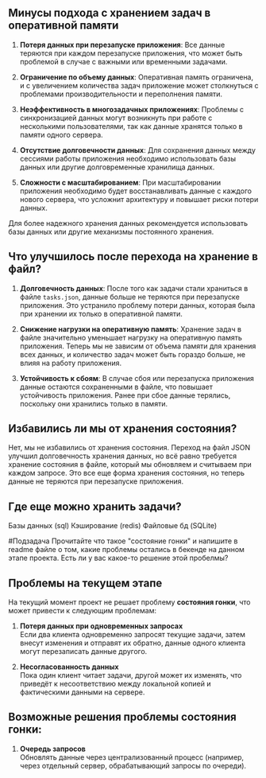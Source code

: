## Минусы подхода с хранением задач в оперативной памяти

1. **Потеря данных при перезапуске приложения**:
   Все данные теряются при каждом перезапуске приложения, что может быть проблемой в случае с важными или временными задачами.

2. **Ограничение по объему данных**:
   Оперативная память ограничена, и с увеличением количества задач приложение может столкнуться с проблемами производительности и переполнения памяти.

3. **Неэффективность в многозадачных приложениях**:
   Проблемы с синхронизацией данных могут возникнуть при работе с несколькими пользователями, так как данные хранятся только в памяти одного сервера.

4. **Отсутствие долговечности данных**:
   Для сохранения данных между сессиями работы приложения необходимо использовать базы данных или другие долговременные хранилища данных.

5. **Сложности с масштабированием**:
   При масштабировании приложения необходимо будет восстанавливать данные с каждого нового сервера, что усложнит архитектуру и повышает риски потери данных.

Для более надежного хранения данных рекомендуется использовать базы данных или другие механизмы постоянного хранения.


## Что улучшилось после перехода на хранение в файл?

1. **Долговечность данных**:
   После того как задачи стали храниться в файле `tasks.json`, данные больше не теряются при перезапуске приложения. Это устранило проблему потери данных, которая была при хранении их только в оперативной памяти.

2. **Снижение нагрузки на оперативную память**:
   Хранение задач в файле значительно уменьшает нагрузку на оперативную память приложения. Теперь мы не зависим от объема памяти для хранения всех данных, и количество задач может быть гораздо больше, не влияя на работу приложения.

3. **Устойчивость к сбоям**:
   В случае сбоя или перезапуска приложения данные остаются сохраненными в файле, что повышает устойчивость приложения. Ранее при сбое данные терялись, поскольку они хранились только в памяти.

## Избавились ли мы от хранения состояния?

Нет, мы не избавились от хранения состояния. Переход на файл JSON улучшил долговечность хранения данных, но всё равно требуется хранение состояния в файле, который мы обновляем и считываем при каждом запросе. Это все еще форма хранения состояния, но теперь данные не теряются при перезапуске приложения.

## Где еще можно хранить задачи?

Базы данных (sql)
Кэширование (redis)
Файловые бд (SQLite)






#Подзадача Прочитайте что такое "состояние гонки" и напишите в readme файле о том, какие проблемы остались в бекенде на данном этапе проекта. Есть ли у вас какое-то решение этой пробелмы?

## Проблемы на текущем этапе

На текущий момент проект не решает проблему **состояния гонки**, что может привести к следующим проблемам:

1. **Потеря данных при одновременных запросах**  
   Если два клиента одновременно запросят текущие задачи, затем внесут изменения и отправят их обратно, данные одного клиента могут перезаписать данные другого.
   
2. **Несогласованность данных**  
   Пока один клиент читает задачи, другой может их изменять, что приведёт к несоответствию между локальной копией и фактическими данными на сервере.


## Возможные решения проблемы состояния гонки:

1. **Очередь запросов**  
   Обновлять данные через централизованный процесс (например, через отдельный сервер, обрабатывающий запросы по очереди).

